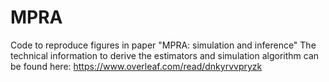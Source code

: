 # MPRA

Code to reproduce figures in paper "MPRA: simulation and inference"
The technical information to derive the estimators and simulation algorithm can be found here: https://www.overleaf.com/read/dnkyrvvpryzk
